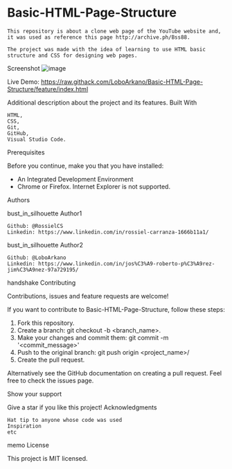 # Basic-HTML-Page-Structure

    This repository is about a clone web page of the YouTube website and, it was used as reference this page http://archive.ph/Bss88.

    The project was made with the idea of learning to use HTML basic structure and CSS for designing web pages.


Screenshot
![image](https://user-images.githubusercontent.com/60085697/74850711-0c11c380-5319-11ea-83d4-34fded75d411.png)

Live Demo:
https://raw.githack.com/LoboArkano/Basic-HTML-Page-Structure/feature/index.html


Additional description about the project and its features.
Built With

    HTML,
    CSS,
    Git,
    GitHub,
    Visual Studio Code.


Prerequisites

Before you continue, make you that you have installed:

* An Integrated Development Environment
* Chrome or Firefox. Internet Explorer is not supported.


Authors

bust_in_silhouette Author1

    Github: @RossielCS
    Linkedin: https://www.linkedin.com/in/rossiel-carranza-1666b11a1/

bust_in_silhouette Author2

    Github: @LoboArkano
    Linkedin: https://www.linkedin.com/in/jos%C3%A9-roberto-p%C3%A9rez-jim%C3%A9nez-97a729195/


handshake Contributing

Contributions, issues and feature requests are welcome!

If you want to contribute to Basic-HTML-Page-Structure, follow these steps:

1. Fork this repository.
2. Create a branch: git checkout -b <branch_name>.
3. Make your changes and commit them: git commit -m '<commit_message>'
4. Push to the original branch: git push origin <project_name>/<location>
5. Create the pull request.

Alternatively see the GitHub documentation on creating a pull request.
Feel free to check the issues page.


Show your support

Give a star if you like this project!
Acknowledgments

    Hat tip to anyone whose code was used
    Inspiration
    etc


memo License

This project is MIT licensed.
